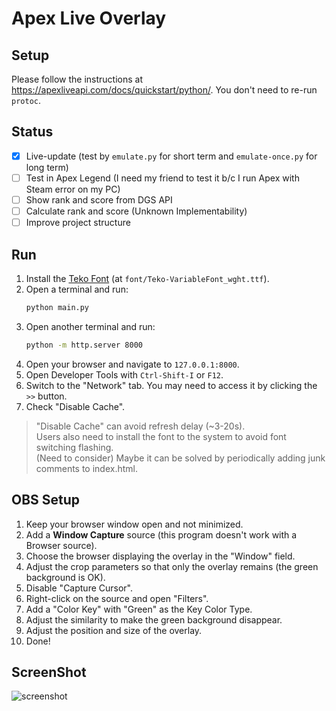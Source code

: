# Apex Live Overlay

## Setup

Please follow the instructions at <https://apexliveapi.com/docs/quickstart/python/>.
You don't need to re-run `protoc`.

## Status
- [x] Live-update (test by `emulate.py` for short term and `emulate-once.py` for long term)
- [ ] Test in Apex Legend (I need my friend to test it b/c I run Apex with Steam error on my PC)
- [ ] Show rank and score from DGS API
- [ ] Calculate rank and score (Unknown Implementability)
- [ ] Improve project structure

## Run

1. Install the [Teko Font](https://fonts.google.com/specimen/Teko) (at `font/Teko-VariableFont_wght.ttf`).
2. Open a terminal and run:
    ```bash
    python main.py
    ```
3. Open another terminal and run:
    ```bash
    python -m http.server 8000
    ```
4. Open your browser and navigate to `127.0.0.1:8000`.
5. Open Developer Tools with `Ctrl-Shift-I` or `F12`.
6. Switch to the "Network" tab. You may need to access it by clicking the `>>` button.
7. Check "Disable Cache".

> "Disable Cache" can avoid refresh delay (~3-20s).  
> Users also need to install the font to the system to avoid font switching flashing.  
> (Need to consider) Maybe it can be solved by periodically adding junk comments to index.html.  

## OBS Setup

1. Keep your browser window open and not minimized.
2. Add a **Window Capture** source (this program doesn't work with a Browser source).
3. Choose the browser displaying the overlay in the "Window" field.
4. Adjust the crop parameters so that only the overlay remains (the green background is OK).
5. Disable "Capture Cursor".
6. Right-click on the source and open "Filters".
7. Add a "Color Key" with "Green" as the Key Color Type.
8. Adjust the similarity to make the green background disappear.
9. Adjust the position and size of the overlay.
10. Done!

## ScreenShot
![screenshot]()
